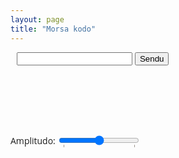 ```yaml
---
layout: page
title: "Morsa kodo"
---
```


<!--

https: "//eo.wikipedia.org/wiki/Morsa_kodo


https://pressbooks.pub/sound/chapter/frequency-domain-graphs-2/

# pri apliko en JS:
https://developer.mozilla.org/en-US/docs/Web/API/OscillatorNode/setPeriodicWave
https://developer.mozilla.org/en-US/docs/Web/API/Web_Audio_API/Advanced_techniques
https://developer.mozilla.org/en-US/docs/Web/API/Web_Audio_API/Simple_synth

https://marcgg.com/blog/2016/11/01/javascript-audio/#
https://tonejs.github.io/
https://www.npmjs.com/package/fft-js

https://ib-lenhardt.com/kb/glossary/signal-modulation
https://www.gaussianwaves.com/2015/11/interpreting-fft-results-obtaining-magnitude-and-phase-information/
-->


<div class="container">
  <div class="keyboard"></div>
  <input id="mesagho" type="text">
  <button id="sendu">Sendu</button>
</div>
<div class="settingsBar">
  <div class="left">
    <span>Amplitudo: </span>
    <input
      type="range"
      min="0.0"
      max="1.0"
      step="0.01"
      value="0.5"
      list="volumes"
      name="volume" />
    <datalist id="volumes">
      <option value="0.0" label="Mute"></option>
      <option value="1.0" label="100%"></option>
    </datalist>
  </div>
</div>

<!--canvas width="512" height="300" id="osciloskopo"></canvas-->
<canvas width="200" height="200" id="magnitudoj"></canvas>
<br/>
<canvas width="200" height="600" id="akvofalo"></canvas>


<style>
.container {
  /*
  overflow-x: scroll;
  overflow-y: hidden;
  */
  width: 660px;
  height: 110px;
  white-space: nowrap;
  margin: 10px;
}

.keyboard {
  width: auto;
  padding: 0;
  margin: 0;
}

.key {
  cursor: pointer;
  font:
    16px "Open Sans",
    "Lucida Grande",
    "Arial",
    sans-serif;
  border: 1px solid black;
  border-radius: 5px;
  width: 20px;
  height: 80px;
  text-align: center;
  box-shadow: 2px 2px darkgray;
  display: inline-block;
  position: relative;
  margin-right: 3px;
  user-select: none;
  -moz-user-select: none;
  -webkit-user-select: none;
  -ms-user-select: none;
}

.key div {
  position: absolute;
  bottom: 0;
  text-align: center;
  width: 100%;
  pointer-events: none;
}

.key div sub {
  font-size: 10px;
  pointer-events: none;
}

.key:hover {
  background-color: #eeeeff;
}

.key:active,
.active {
  background-color: black;
  color: white;
}

.octave {
  display: inline-block;
  padding-right: 6px;
}

.settingsBar {
  padding-top: 8px;
  font:
    14px "Open Sans",
    "Lucida Grande",
    "Arial",
    sans-serif;
  position: relative;
  vertical-align: middle;
  width: 100%;
  height: 30px;
}

.left {
  width: 50%;
  position: absolute;
  left: 0;
  display: table-cell;
  vertical-align: middle;
}

.left span,
.left input {
  vertical-align: middle;
}

.right {
  width: 50%;
  position: absolute;
  right: 0;
  display: table-cell;
  vertical-align: middle;
}

.right span {
  vertical-align: middle;
}

.right input {
  vertical-align: baseline;
}

</style>


<script>

const morsfrekvenco = 700;
const audioContext = new AudioContext();
const oscililo = audioContext.createOscillator();


  // longoj: punkto = 1, streko = 3, inter literoj = 3, inter vortoj = 7

mkodo = {  
  "A": "•-",
  "B": "-•••",
  "C": "-•-•",
  "Ĉ": "-•-••",
  "D": "-••",
  "E": "•",
  "F": "••-•",
  "G": "--•",
  "Ĝ": "--•-•",
  "H": "••••",
  "Ĥ": "-•--•", //aŭ ": "----",
  "I": "••",
  "J": "•---",
  "Ĵ": "•---•",
  "K": "-•-",
  "L": "•-••",
  "M": "--",
  "N": "-•",
  "O": "---",
  "P": "•--•",
  "R": "•-•",
  "S": "•••",
  "Ŝ": "•••-•",
  "T": "-",
  "U": "••-",
  "Ŭ": "••--",
  "V": "•••-",
  "Z": "--••",
  
  "Q": "--•-",
  "W": "•--",
  "X": "-••-",
  "Y": "-•--",
  
  "0": "-----",
  "1": "•----",
  "2": "••---",
  "3": "•••--",
  "4": "••••-",
  "5": "•••••",
  "6": "-••••",
  "7": "--•••",
  "8": "---••",
  "9": "----•",
  
  ".": "•-•-•-",
  ",": "--••--",
  ":": "---•••",
  ";": "-•-•-•",
  "?": "••--••",
  "'": "•----•",
  "-": "-••••-",
  "/": "-••-•",
  "(": "-•--•",
  ")": "-•--•-",
  "\"": "•-••-•",
  
  "=": "-•••-",
  "+": "•-•-•",
  "@": "•--•-•"
}

// Q-kodoj, por demando aldonu demandsignon, por respondo uzu sen tiu
// https://eo.wikipedia.org/wiki/Q-kodo
// https://www.eventoj.hu/steb/vortaroj/hams-interpreter-DL1CU.pdf
// en praktiko nur parto de la listigitaj kodoj estas uzata kaj devas esti lernita:
// QRG, QRL, QRM, QRN, QRO, QRP, QRQ, QRS, QRT, QRV, QRX, QRZ, QSB, QSL, QSO, QSP, QSY kaj QTH. 

// respondoj povas esti ciferoj 1..5 laŭ
// https://eo.wikipedia.org/wiki/RST-kodo
//    R legeblo/komprenebleco // "readability
//    S signalforteco // strength
//    T tono // tone, la tono de morsa signalo
//
//    1 Nekomprenebla
//    2 Apenaŭ komprenebla, kompreneblas iuj vortoj
//    3 Komprenebla ege malfacile
//    4 Komprenebla facile
//    5 Perfekte komprenebla

vortareto = {
  "CQ": "ĝenerala alvoko!", // seek you
  "73!": "ĝis!",
  "YL": "fraŭlino", // young lady = fraŭlino, aĝo ne vere gravas!
  "XYL": "eksfraŭlino",
  "88": "kisoj",
  "SKEDO": "rendevuo", // el angla "schedule", aranĝon laŭ frekvenco kaj tempo
  "PSE": "bonvolu",
  "K": "venu",
  "QRG": "frekvenco",
  "QRM": "intermikso", // homaj signalĝenoj
  "QRN": "bruo", // naturaj signalĝenoj
  "QRV": "sendpreta",
  "QRX": "momenton!",
  "QRZ": "kiu vokas?",
  "QSB": "malfortiĝo",
  "QSL": "konfirmkarto",
  "QSO": "kontakto",
  "QTH": "loko"
}

mallongigoj = {
  "QRA": ["Kiu estas adreso de via stacio?", "Adreso de mia stacio estas ... ."],
  "QRB": ["Kiu estas distanco inter vi kaj mi?", "Distanco inter vi kaj mi estas ... ."],
  "QRG": ["Diru precizan frekvencon", "Frekvenco estas ... .", "frekvenco"],
  "QRH": ["Ĉu ŝanĝiĝas mia frekvenco?", "Via frekvenco ŝanĝiĝas."],
  "QRI": ["Ĉu tono de mia elsendo ŝanĝiĝas?", "Tono de via elsendo ŝanĝiĝas."],
  "QRJ": ["Ĉu mia signalo estas nesufiĉa por ricevado?", "Via signalo estas malforta, la ricevado malfacilas."],
  "QRK": ["Kiu estas komprenebleco de mia elsendo", "Komprenebleco de via elsendo estas ... "], // RST
  "QRL": ["Ĉu vi estas okupita?", "Mi estas okupita."],
  "QRM": ["Ĉu vi havas malhelpajn signalojn de la aliaj stacioj?", "Mi havas malhelpajn signalojn de la aliaj stacioj."],
  "QRN": ["Ĉu vi havas atmosferajn malhelpaĵojn?", "Mi havas atmosferajn malhelpaĵojn.", "bruo"],
  "QRO": ["Ĉu mi devas pligrandigi povumon de mia elsendo?", "Pligrandigu povumon de via elsendo."],
  "QRP": ["Ĉu mi devas malpligrandigi povumon de mia elsendo?", "Malpligrandigu povumon de via elsendo."], 
  "QRQ": ["Ĉu mi devas pligrandigi rapidon de mia elsendo?", "Pligrandigu rapidon de via elsendo."],
  "QRS": ["Ĉu mi devas malpligrandigi rapidon de mia elsendo?", "Malpligrandigu rapidon de via elsendo."],
  "QRT": ["Ĉu mi devas ĉesi mian elsendon?", "Ĉesu vian elsendon. Aŭ: mi ĉesas mian elsendon."],
  "QRU": ["Ĉu vi havas ion por mi?", "Mi ne (plu) havas ion ajn por vi."],
  "QRV": ["Ĉu vi pretas ricevadi?", "Mi pretas ricevadi. Aŭ: mi estas sendpreta."],
  "QRW": ["Ĉu mi diru al ... (la tria stacio), ke vi vokas ĝin (je frekvenco … kHz (MHz))?", "Diru al ... (la tria stacio), ke mi vokas ĝin (je frekvenco … kHz (MHz))"],
  "QRX": ["Kiam vi denove vokos min? Aŭ simple: momenton bv!", "Mi denove vokos vin je ... (tempo)."], // +tempo UTC, frekvenco kHz
  "QRY": ["Kiu estas mia vico?", "Via vico estas ... ."],
  "QRZ": ["Kiu vokas min? Aŭ: Bv. diri vian voksignon.", "Vin vokas ... ."], // demando kun propra voksigno: QRZ (de) ...
  "QSA": ["Kiu estas forto de mia elsendo? (1 ... 5)", "Forto de via elsendo estas ... (1 ... 5)."], // RST
  "QSB": ["Ĉu mia signalo havas okazajn malfortiĝojn?", "Via signalo havas okazajn malfortiĝojn."],
  "QSD": ["Ĉu mia manipulo (telegrafa modulo) havas difektojn?", "Via manipulo (telegrafa modulo) havas difektojn."],
  "QSL": ["Ĉu vi konfirmos ricevon?", "Mi konfirmos ricevon."], // ankaŭ nomo de konfirmkarto"
  "QSO": ["Ĉu vi povas interkomunikiĝi senpere kun ... ?", "Mi povas interkomunikiĝi senpere kun ... ."],
  "QSP": ["Ĉu vi povas transsendi (al)... ?", "Mi transsendos (al)... ."],
  "QSQ": ["Ĉu elsendi vortojn pounufoje?", "Elsendu vortojn pounufoje."],
  "QSV": ["Ĉu vi povas elsendi literojn 'V' por agordo?", "Mi elsendas literojn 'V' por agordo."],
  "QSW": ["Ĉu vi povas elsendi je frekvenco … kHz (MHz)?", "Mi elsendos je frekvenco … kHz (MHz)."],
  "QSX": ["Ĉu vi aŭskultas je frekvenco … kHz (MHz)?", "Mi aŭskultas je frekvenco … kHz (MHz)."],
  "QSY": ["Ĉu mi devas ŝanĝi frekvencon al … kHz (MHz)?", "Ŝanĝu frekvencon al … kHz (MHz). Aŭ: mi ŝanĝas frekvencon al"],
  "QSZ": ["Ĉu mi devas sendi ĉiun vorton dufoje?", "Sendu ĉiun vorton dufoje."],
  "QTC": ["Ĉu vi havas mesaĝojn?", "Mi havas mesaĝojn por vi."],
  "QTH": ["Diru viajn koordinatojn.", "Miaj koordinatoj estas.", "loko"],
  "QTR": ["Diru tempon.", "Tempo estas ... ."],
  "QTU": ["Kiam funkcias via stacio?", "Mia stacio funkcias ekde ... ĝis ... ."],
  "QUA": ["Ĉu vi havas mesaĝojn de ... ?", "Mesaĝoj de ... estas: ..."],
}

function bitmasko(signoj) {
  function bm(signo) {
    const kodo = mkodo[signo];
    if (kodo) {
      let b = 0b0; // la bitoj de la morsokodo: 0 paŭzo, 1 punkto, 111 streko
      let m = 0b1; // pozicio en b (masko)
      for (const k of kodo) {
        switch (k) {
          case "-": b |=m; m<<=1; b |=m; m<<=1; // aldonu unuan kaj duan biton por streko
          case "•": b |= m; m<<=1; // unu bito por punkto, resp. tria bito por streko
          default: m<<=1; // post ĉiu pepo aldonu paŭzeton
        }
      }
      return b;
    }
  }

  let kodo = [];
  for (s of signoj.toUpperCase()) {
    const b = bm(s)
    kodo.push(b);
    console.log(s+": "+b.toString(2));
  };
  return kodo;
}

//let morsaktiva = false; // sono jes/ne
let masko = 0b1; // pozicio en b (masko)
let tempilo;
let tempunuo = 100; //ms
let morsilo;

// enpakas "coroutine" fun
function coroutine(fun) {
  let cr = fun(); // perparu fun
  cr.next(); // rulu ĝis yield
  return function(x) {
    cr.next(x);
  }
}

function sendu(teksto) {
  const kodoj = bitmasko(teksto);
  sendu_kodojn(kodoj);
}

function sendu_kodojn(kodoj) {

  // preparo de la oscililo
  const osc = audioContext.createOscillator();
  osc.connect(mainGainNode);
  osc.type = "sine";
  osc.frequency.value = morsfrekvenco;

  // sendo de la signalo laŭ kodo
  morsilo = coroutine(function*() {
    console.log("osc.start");
    osc.start();
    for (const k of kodoj) {
      console.log("sendota: "+k);
      masko = 0b1;
      tempilo = setInterval(sendu_biton,tempunuo,k,osc);
      mainGainNode.gain.value = 0; // mallaŭte
      yield;
    };
    console.log("osc.stop");
    osc.stop();
  });
}

let stop=0; // signo sendita se tri-foje 0 trovita (paŭzo inter signo = 3)

function sendu_biton(k,osc) {
  const b = k & masko;
  masko <<= 1;

  if (b) { //} && !morsaktiva) {
    //morsaktiva = true;
    mainGainNode.gain.value = volumeControl.value;
    stop = 0;
  } else { //if (!b && morsaktiva) {
    //morsaktiva = false;
    mainGainNode.gain.value = 0;
    stop += 1;
  }

  if (stop==3) { //(masko > (0b1 << 20)) {
    console.log("sendita: "+k);
    //osc.stop();
    clearInterval(tempilo);
    // sekva kodero
    morsilo();
  }
}


const oscList = [];
let mainGainNode = null;
const keyboard = document.querySelector(".keyboard");
const wavePicker = document.querySelector("select[name='waveform']");
const volumeControl = document.querySelector("input[name='volume']");
const sendo_btn = document.getElementById("sendu");

let customWaveform = null;
let sineTerms = null;
let cosineTerms = null;

let analyser = null;
let dataArray;
let bufferLength = null;

const canvas = {
  magn: document.getElementById("magnitudoj"),
  falo: document.getElementById("akvofalo")
};
const ctxMagn = canvas["magn"].getContext("2d");
const ctxFalo = canvas["falo"].getContext("2d");

function notoj(okt=4) {
  // https://en.wikipedia.org/wiki/Pitch_(music)
  const fq4 = {
    c: 261.63,
    "c#": 277.18,
    d: 293.67,
    "d#": 311.125,
    e: 329.625,
    f: 349.23,
    "f#": 370,
    g: 392,
    "g#": 415.3,
    a: 440,
    "a#": 466.16,
    h: 493.875
  }
  return Object.entries(fq4).map(([noto,frekv]) => [
    noto,
    frekv * Math.pow(2,okt-4)
  ])
}

/*
function createNoteTable() {
  const noteFreq = [
    { A: 27.5, "A#": 29.13523509488062, B: 30.867706328507754 },
    {
      C: 32.70319566257483,
      "C#": 34.64782887210901,
      D: 36.70809598967595,
      "D#": 38.89087296526011,
      E: 41.20344461410874,
      F: 43.65352892912549,
      "F#": 46.2493028389543,
      G: 48.99942949771866,
      "G#": 51.91308719749314,
      A: 55,
      "A#": 58.27047018976124,
      B: 61.73541265701551,
    },
  ];
  for (let octave = 2; octave <= 7; octave++) {
    noteFreq.push(
      Object.fromEntries(
        Object.entries(noteFreq[octave - 1]).map(([key, freq]) => [
          key,
          freq * 2,
        ]),
      ),
    );
  }
  noteFreq.push({ C: 4186.009044809578 });
  return noteFreq;
}
*/

function setup() {
  //const noteFreq = createNoteTable();

  sendo_btn.addEventListener("click",() => {
    const mesagho = document.getElementById("mesagho").value;
    sendu(mesagho);
  });

  volumeControl.addEventListener("change", changeVolume, false);

  mainGainNode = audioContext.createGain();

  analyser = audioContext.createAnalyser();
  analyser.fftSize = 128; // 256; // 512;
  analyser.smoothingTimeConstant = 0.2;

  bufferLength = analyser.frequencyBinCount;
  dataArray = new Uint8Array(bufferLength);
  analyser.getByteFrequencyData(dataArray);

  //mainGainNode.connect(audioContext.destination);
  mainGainNode.connect(analyser);
  analyser.connect(audioContext.destination);

  mainGainNode.gain.value = volumeControl.value;

  // Create the keys; skip any that are sharp or flat; for
  // our purposes we don't need them. Each octave is inserted
  // into a <div> of class "octave".

/*
  // 4-a oktavo
  notoj(4).forEach(([noto,frekv]) => {
    if (noto.length === 1) {
      keyboard.appendChild(createKey(noto, 4, frekv));
    }
  });
*/

  const f5 = notoj(5)[5];
  keyboard.appendChild(createKey(f5[0], 5, f5[1]));


/*
  noteFreq.forEach((keys, idx) => {
    const keyList = Object.entries(keys);
    const octaveElem = document.createElement("div");
    octaveElem.className = "octave";

    keyList.forEach((key) => {
      if (key[0].length === 1) {
        octaveElem.appendChild(createKey(key[0], idx, key[1]));
      }
    });

    keyboard.appendChild(octaveElem);
  });

  document
    .querySelector("div[data-note='B'][data-octave='5']")
    .scrollIntoView(false);
*/

  //sineTerms = new Float32Array([0, 0, 1, 0, 1]);
  //sineTerms = new Float32Array([0, 1, 0, 0.5, 0, 0.25]);
  //sineTerms = new Float32Array([0, 1,0.5, 0.3, 0.1]);  
  // sineTerms = new Float32Array([0, 1, 0, 0.5, 0, 0.2, 0, 0.1]);

/*
  sineTerms = new Float32Array([0, 1.0, 0, 0.4, 0, 0.1, 0, 0.05]);
  cosineTerms = new Float32Array(sineTerms.length); // ĉio 0 - neniu fazo
  //cosineTerms = sineTerms; //

  customWaveform = audioContext.createPeriodicWave(cosineTerms, sineTerms);

  for (let i = 0; i < 9; i++) {
    oscList[i] = {};
  }
*/
}

setup();

// draw an oscilloscope of the current audio source

function magnitudoj() {
  function nulejo(data,nul=128) {
    for (let i = 0; i < bufferLength-1; i++) {
      if (data[i]<nul && data[i+1] >= nul)
        return i;
    }
    return 0;
  }

  const cnv = canvas["magn"];
  const ctx = ctxMagn;

  // mendu la sekvan desegnon de la diagramo
  requestAnimationFrame(() => magnitudoj());
  let offset = 0;

  analyser.getByteFrequencyData(dataArray);

  ctx.fillStyle = "rgb(200 200 200)";
  ctx.fillRect(0, 0, cnv.width, cnv.height);

  ctx.lineWidth = 2;
  ctx.strokeStyle = "rgb(0 0 0)";

  ctx.beginPath();

  const sliceWidth = (cnv.width * 1.0) / bufferLength;
  let x = 0;

  //for (let i = offset; i < bufferLength+offset; i++) {
  for (let i = 0; i < bufferLength; i++) {
    const v = dataArray[i] / 128.0;
    const y = (v * cnv.height) / 2 - 5;

    ctx.lineTo(x, cnv.height-y);

    x += sliceWidth;
  }

  //ctx.lineTo(cnv.width, cnv.height / 2);
  ctx.stroke();
}

let frameCounter = 0;
const frameRatio = 1; // 1..5.. ( 1 = ĉiufoje, ~60/s)

function akvofalo() {
  requestAnimationFrame(() => akvofalo());

  frameCounter++;

  if (frameCounter > frameRatio) {
      
    analyser.getByteFrequencyData(dataArray);

    const cnv = canvas["falo"];
    const ctx = ctxFalo;
    const lineHeight = 1;

    function getColor(value) {
        // 1. Normalize the 0-255 value to a Hue (0-360) for a full rainbow
        // We use a range, for instance, 240 (blue) to 0 (red) for a nice spectrum.
        // To get a full spectrum, map 0-255 to 0-360: (value / 255) * 360
        const hue = 180 + Math.round((value / 128.0) * 360);
        const hel = 5 + Math.round((value / 128.0) * 60);

        // 2. Return the HSL color string (using 50% saturation and 50% lightness for vibrant colors)
        return `hsl(${hue}, 100%, ${hel}%)`;
    }  

    // ŝovu ĉion malsupren
    ctx.drawImage(
        cnv, // Source: The cnv itself
        0, 0, // Source X, Y (Start at the top-left)
        cnv.width, cnv.height - lineHeight, // Source Width, Height (Exclude the bottom strip that will move off-screen)
        0, lineHeight, // Destination X, Y (Draw it starting 'lineHeight' pixels from the top)
        cnv.width, cnv.height - lineHeight // Destination Width, Height
    );

    ctx.fillStyle = "rgb(0 0 0)";
    ctx.fillRect(0, 0, cnv.width, lineHeight);

  ////

    const sliceWidth = (cnv.width * 1.0) / bufferLength;
    let x = 0;

    for (let i = 0; i < bufferLength; i++) {
      //const v = dataArray[i] / 128.0;
      const color = getColor(dataArray[i]);

        ctx.beginPath();
        // Use the color for the fill style
        ctx.fillStyle = color;

        // Draw the dot (a circle)
        ctx.fillRect(
            i, 
            0, 
            sliceWidth,
            sliceWidth 
        );
        ctx.closePath();
    }

    frameCounter = 0;
  }
}

magnitudoj();
akvofalo();

function createKey(note, octave, freq) {
  const keyElement = document.createElement("div");
  const labelElement = document.createElement("div");

  keyElement.className = "key";
  keyElement.dataset["octave"] = octave;
  keyElement.dataset["note"] = note;
  keyElement.dataset["frequency"] = freq;
  labelElement.appendChild(document.createTextNode(note));
  labelElement.appendChild(document.createElement("sub")).textContent = octave;
  keyElement.appendChild(labelElement);

  keyElement.addEventListener("mousedown", notePressed, false);
  keyElement.addEventListener("mouseup", noteReleased, false);
  keyElement.addEventListener("mouseover", notePressed, false);
  keyElement.addEventListener("mouseleave", noteReleased, false);

  return keyElement;
}

function playTone(freq) {
  oscililo.connect(mainGainNode);
  oscililo.type = "sine";
  // PLIBONIGU: faru elektebla?
  oscililo.frequency.value = morsfrekvenco;
  oscililo.start();
}

function notePressed(event) {
  playTone(morsfrekvenco);
}

function noteReleased(event) {
  oscililo.stop();
}

function changeVolume(event) {
  mainGainNode.gain.value = volumeControl.value;
}
const synthKeys = document.querySelectorAll(".key");
// prettier-ignore
const keyCodes = [
  "Space",
  "ShiftLeft", "KeyZ", "KeyX", "KeyC", "KeyV", "KeyB", "KeyN", "KeyM", "Comma", "Period", "Slash", "ShiftRight",
  "KeyA", "KeyS", "KeyD", "KeyF", "KeyG", "KeyH", "KeyJ", "KeyK", "KeyL", "Semicolon", "Quote", "Enter",
  "Tab", "KeyQ", "KeyW", "KeyE", "KeyR", "KeyT", "KeyY", "KeyU", "KeyI", "KeyO", "KeyP", "BracketLeft", "BracketRight",
  "Digit1", "Digit2", "Digit3", "Digit4", "Digit5", "Digit6", "Digit7", "Digit8", "Digit9", "Digit0", "Minus", "Equal", "Backspace",
  "Escape",
];

function keyNote(event) {
  const elKey = synthKeys[keyCodes.indexOf(event.code)];
  if (elKey) {
    if (event.type === "keydown") {
      elKey.tabIndex = -1;
      elKey.focus();
      elKey.classList.add("active");
      notePressed({ buttons: 1, target: elKey });
    } else {
      elKey.classList.remove("active");
      noteReleased({ buttons: 1, target: elKey });
    }
    event.preventDefault();
  }
}

addEventListener("keydown", keyNote);
addEventListener("keyup", keyNote);
</script>


